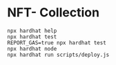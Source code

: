 # NFT- Collection

```shell
npx hardhat help
npx hardhat test
REPORT_GAS=true npx hardhat test
npx hardhat node
npx hardhat run scripts/deploy.js
```
